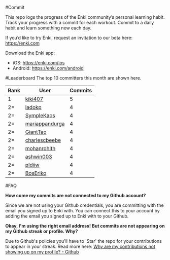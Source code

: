 #Commit

This repo logs the progress of the Enki community’s personal learning habit. Track your progress with a commit for each workout. Commit to a daily habit and learn something new each day.

If you’d like to try Enki, request an invitation to our beta here: https://enki.com

Download the Enki app: 
 - iOS: https://enki.com/ios
 - Android: https://enki.com/android

#Leaderboard
The top 10 committers this month are shown here.

| Rank | User | Commits |
|------|------|---------|
|1|[kiki407](https://github.com/kiki407)|5|
|2=|[ladokp](https://github.com/ladokp)|4|
|2=|[SympleKaos](https://github.com/SympleKaos)|4|
|2=|[mariappandurga](https://github.com/mariappandurga)|4|
|2=|[GiantTao](https://github.com/GiantTao)|4|
|2=|[charlescbeebe](https://github.com/charlescbeebe)|4|
|2=|[mohanrohith](https://github.com/mohanrohith)|4|
|2=|[ashwin003](https://github.com/ashwin003)|4|
|2=|[pldiiw](https://github.com/pldiiw)|4|
|2=|[BosEriko](https://github.com/BosEriko)|4|

#FAQ

**How come my commits are not connected to my Github account?**

Since we are not using your Github credentials, you are committing with the email you signed up to Enki with. You can connect this to your account by adding the email you signed up to Enki with to your Github.

**Okay, I'm using the right email address! But commits are not appearing on my Github streak or profile. Why?**

Due to Github's policies you'll have to 'Star' the repo for your contributions to appear in your streak. Read more here: [Why are my contributions not showing up on my profile? - Github](https://help.github.com/articles/why-are-my-contributions-not-showing-up-on-my-profile/)
